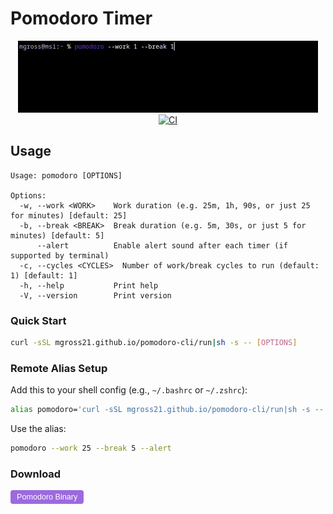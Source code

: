 # Pomodoro Timer

<div align="center">
  <img src="https://raw.githubusercontent.com/mgross21/pomodoro-cli/main/assets/videos/usage.gif" alt="Pomodoro Terminal" />
  <br/>
  <a href="https://github.com/mgross21/pomodoro-cli/actions/workflows/ci.yml">
    <img src="https://img.shields.io/github/actions/workflow/status/mgross21/pomodoro-cli/ci.yml?branch=main&color=%239c6ade" alt="CI">
  </a>
</div>

## Usage

```console
Usage: pomodoro [OPTIONS]

Options:
  -w, --work <WORK>    Work duration (e.g. 25m, 1h, 90s, or just 25 for minutes) [default: 25]
  -b, --break <BREAK>  Break duration (e.g. 5m, 30s, or just 5 for minutes) [default: 5]
      --alert          Enable alert sound after each timer (if supported by terminal)
  -c, --cycles <CYCLES>  Number of work/break cycles to run (default: 1) [default: 1]
  -h, --help           Print help
  -V, --version        Print version

```

### Quick Start

```bash
curl -sSL mgross21.github.io/pomodoro-cli/run|sh -s -- [OPTIONS]
```

### Remote Alias Setup

Add this to your shell config (e.g., `~/.bashrc` or `~/.zshrc`):

```bash
alias pomodoro='curl -sSL mgross21.github.io/pomodoro-cli/run|sh -s --'
```

Use the alias:

```bash
pomodoro --work 25 --break 5 --alert
```

### Download

<a href="https://mgross21.github.io/pomodoro-cli/pomodoro">
  <button style="padding: 4px 10px; font-size: 0.9em; background-color: #9c6ade; color: #fff; border: none; border-radius: 4px; cursor: pointer;">
    Pomodoro Binary
  </button>
</a>
